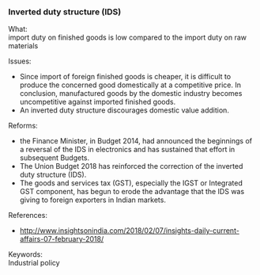
### Inverted duty structure (IDS)

What:  
import duty on finished goods is low compared to the import duty on raw materials

Issues:  
* Since import of foreign finished goods is cheaper, it is difficult to produce the concerned good domestically at a competitive price. In conclusion, manufactured goods by the domestic industry becomes uncompetitive against imported finished goods.
* An inverted duty structure discourages domestic value addition.

Reforms:  
* the Finance Minister, in Budget 2014, had announced the beginnings of a reversal of the IDS in electronics and has sustained that effort in subsequent Budgets.
* The Union Budget 2018 has reinforced the correction of the inverted duty structure (IDS).
* The goods and services tax (GST), especially the IGST or Integrated GST component, has begun to erode the advantage that the IDS was giving to foreign exporters in Indian markets.

References:  
* http://www.insightsonindia.com/2018/02/07/insights-daily-current-affairs-07-february-2018/

Keywords:  
Industrial policy
